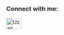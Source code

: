 <h3 align="left">Connect with me:</h3> 
<p align="left"> 
  <a href="https://linkedin.com/in/uzairkbrr" target="blank">
    <img align="center" src="https://raw.githubusercontent.com/rahuldkjain/github-profile-readme-generator/master/src/images/icons/Social/linked-in-alt.svg" alt="Uzair Ahmad LinkedIn Profile" height="30" width="40" />
  </a>
</p> 

